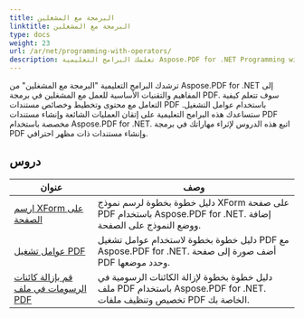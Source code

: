 ```yaml
---
title: البرمجة مع المشغلين
linktitle: البرمجة مع المشغلين
type: docs
weight: 23
url: /ar/net/programming-with-operators/
description: تعلمك البرامج التعليمية Aspose.PDF for .NET Programming with Operators التقنيات الأساسية للعمل مع المشغلين في برمجة PDF.
---
```


ترشدك البرامج التعليمية "البرمجة مع المشغلين" من Aspose.PDF for .NET إلى المفاهيم والتقنيات الأساسية للعمل مع المشغلين في برمجة PDF. سوف تتعلم كيفية التعامل مع محتوى وتخطيط وخصائص مستندات PDF باستخدام عوامل التشغيل. ستساعدك هذه البرامج التعليمية على إتقان العمليات الشائعة وإنشاء مستندات PDF مخصصة باستخدام Aspose.PDF for .NET. اتبع هذه الدروس لإثراء مهاراتك في برمجة PDF وإنشاء مستندات ذات مظهر احترافي.

## دروس
| عنوان | وصف |
| --- | --- | 
| [ارسم XForm على الصفحة](./draw-xform-on-page/) | دليل خطوة بخطوة لرسم نموذج XForm على صفحة PDF باستخدام Aspose.PDF for .NET. إضافة ووضع النموذج على الصفحة. |  
| [عوامل تشغيل PDF](./pdf-operators/) | دليل خطوة بخطوة لاستخدام عوامل تشغيل PDF مع Aspose.PDF for .NET. أضف صورة إلى صفحة PDF وحدد موضعها. |  
| [قم بإزالة كائنات الرسومات في ملف PDF](./remove-graphics-objects/) | دليل خطوة بخطوة لإزالة الكائنات الرسومية في ملف PDF باستخدام Aspose.PDF for .NET. تخصيص وتنظيف ملفات PDF الخاصة بك. |  